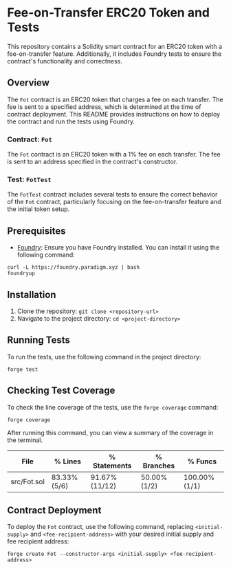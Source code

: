 # Fee-on-Transfer ERC20 Token and Tests

This repository contains a Solidity smart contract for an ERC20 token with a fee-on-transfer feature. Additionally, it includes Foundry tests to ensure the contract's functionality and correctness.

## Overview

The `Fot` contract is an ERC20 token that charges a fee on each transfer. The fee is sent to a specified address, which is determined at the time of contract deployment. This README provides instructions on how to deploy the contract and run the tests using Foundry.

### Contract: `Fot`

The `Fot` contract is an ERC20 token with a 1% fee on each transfer. The fee is sent to an address specified in the contract's constructor.

### Test: `FotTest`

The `FotTest` contract includes several tests to ensure the correct behavior of the `Fot` contract, particularly focusing on the fee-on-transfer feature and the initial token setup.

## Prerequisites

- [Foundry](https://github.com/gakonst/foundry): Ensure you have Foundry installed. You can install it using the following command:
```
curl -L https://foundry.paradigm.xyz | bash
foundryup

```

## Installation

1. Clone the repository: `git clone <repository-url>`
2. Navigate to the project directory: `cd <project-directory>`


## Running Tests

To run the tests, use the following command in the project directory:

```
forge test
```


## Checking Test Coverage

To check the line coverage of the tests, use the `forge coverage` command:


```
forge coverage
```

After running this command, you can view a summary of the coverage in the terminal. 

| File                 | % Lines       | % Statements   | % Branches    | % Funcs       |
|----------------------|---------------|----------------|---------------|---------------|
| src/Fot.sol          | 83.33% (5/6)  | 91.67% (11/12) | 50.00% (1/2)  | 100.00% (1/1) |



## Contract Deployment

To deploy the `Fot` contract, use the following command, replacing `<initial-supply>` and `<fee-recipient-address>` with your desired initial supply and fee recipient address:

`forge create Fot --constructor-args <initial-supply> <fee-recipient-address>`
